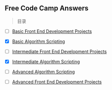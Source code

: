 ## Free Code Camp Answers

> 目录<br/>

- [ ]  [Basic Front End Development Projects][1]
- [X]  [Basic Algorithm Scripting][2]
- [ ]  [Intermediate Front End Development Projects][3]
- [X]  [Intermediate Algorithm Scripting][4]
- [ ]  [Advanced Algorithm Scripting][5]
- [ ]  [Advanced Front End Development Projects][6]


  [1]: Advanced%20Front%20End%20Development%20Projects/README.MD
  [2]: Basic%20Algorithm%20Scripting/README.MD
  [3]: Intermediate%20Front%20End%20Development%20Projects/README.MD
  [4]: Intermediate-Algorithm-Scripting/README.MD
  [5]: Advanced%20Algorithm%20Scripting/README.MD
  [6]: Advanced%20Algorithm%20Scripting/README.MD
